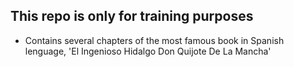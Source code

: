 
## This repo is only for training purposes

- Contains several chapters of the most famous book in Spanish lenguage, 'El Ingenioso Hidalgo Don Quijote De La Mancha'


